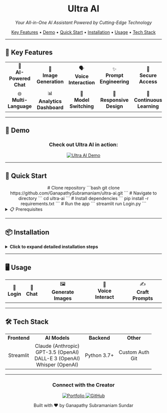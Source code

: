 <div align="center">
  <h1>Ultra AI</h1>
  <p><em>Your All-in-One AI Assistant Powered by Cutting-Edge Technology</em></p>
</div>

<div align="center">
  
  [Key Features](#-key-features) • [Demo](#-demo) • [Quick Start](#-quick-start) • [Installation](#-installation) • [Usage](#-usage) • [Tech Stack](#-tech-stack)
  
</div>



---

## 🚀 Key Features

<div align="center">
  <table>
    <tr>
      <td align="center">💬<br><strong>AI-Powered<br>Chat</strong></td>
      <td align="center">🎨<br><strong>Image<br>Generation</strong></td>
      <td align="center">🗣️<br><strong>Voice<br>Interaction</strong></td>
      <td align="center">✨<br><strong>Prompt<br>Engineering</strong></td>
      <td align="center">🔐<br><strong>Secure<br>Access</strong></td>
    </tr>
    <tr>
      <td align="center">🌐<br><strong>Multi-<br>Language</strong></td>
      <td align="center">📊<br><strong>Analytics<br>Dashboard</strong></td>
      <td align="center">🔄<br><strong>Model<br>Switching</strong></td>
      <td align="center">📱<br><strong>Responsive<br>Design</strong></td>
      <td align="center">🧠<br><strong>Continuous<br>Learning</strong></td>
    </tr>
  </table>
</div>

---

## 🎥 Demo

<div align="center">
  <h3>Check out Ultra AI in action:</h3>
  <a href="https://www.youtube.com/watch?v=-YeUZHr1w6E">
    <img src="https://img.youtube.com/vi/-YeUZHr1w6E/0.jpg" alt="Ultra AI Demo" style="max-width:600px;">
  </a>
</div>

---

## 🚀 Quick Start

<div align="center">
# Clone repository
```bash
git clone https://github.com/GanapathySubramaniam/ultra-ai.git
```
# Navigate to directory
```
cd ultra-ai
```
# Install dependencies
```
pip install -r requirements.txt
```
# Run the app
```
streamlit run Login.py
```

</div>

<details>
<summary>📋 Prerequisites</summary>
<ul>
  <li>Python 3.7+</li>
  <li>pip</li>
  <li>Virtual environment (recommended)</li>
</ul>
</details>

---

## 📦 Installation

<details>
<summary><strong>Click to expand detailed installation steps</strong></summary>

1. **Clone the repository**
   ```bash
   git clone https://github.com/GanapathySubramaniam/ultra-ai.git
   cd ultra-ai
   ```

2. **Set up virtual environment (optional but recommended)**
   ```bash
   python -m venv venv
   source venv/bin/activate  # On Windows use `venv\Scripts\activate`
   ```

3. **Install dependencies**
   ```bash
   pip install -r requirements.txt
   ```

4. **Configuration**
   - Create `.env` in `models/` directory:
     ```ini
     OPENAI=your_openai_api_key_here
     ANTHROPIC=your_anthropic_api_key_here
     ```
   - Set password in `pwd.txt`:
     ```
     your_chosen_password_here
     ```
     > ⚠️ Use a strong, unique password. Never share or commit this file.

5. **Run the application**
   ```bash
   streamlit run Login.py
   ```

</details>

---

## 🖥️ Usage

<div align="center">
  <table>
    <tr>
      <td align="center">🔑<br><strong>Login</strong></td>
      <td align="center">💬<br><strong>Chat</strong></td>
      <td align="center">🖼️<br><strong>Generate Images</strong></td>
      <td align="center">🎤<br><strong>Voice Interact</strong></td>
      <td align="center">✍️<br><strong>Craft Prompts</strong></td>
    </tr>
  </table>
</div>

---

## 🛠 Tech Stack

<div align="center">
  <table>
    <tr>
      <td align="center"><strong>Frontend</strong></td>
      <td align="center"><strong>AI Models</strong></td>
      <td align="center"><strong>Backend</strong></td>
      <td align="center"><strong>Other</strong></td>
    </tr>
    <tr>
      <td align="center">Streamlit</td>
      <td align="center">Claude (Anthropic)<br>GPT-3.5 (OpenAI)<br>DALL-E 3 (OpenAI)<br>Whisper (OpenAI)</td>
      <td align="center">Python 3.7+</td>
      <td align="center">Custom Auth<br>Git</td>
    </tr>
  </table>
</div>

---

<div align="center">
  <h3>Connect with the Creator</h3>
  <a href="https://ganapathysubramaniam.github.io/" target="_blank">
    <img src="https://img.shields.io/badge/Portfolio-Visit%20Website-blue?style=for-the-badge&logo=google-chrome" alt="Portfolio">
  </a>
  <a href="https://github.com/GanapathySubramaniam" target="_blank">
    <img src="https://img.shields.io/badge/GitHub-Follow-black?style=for-the-badge&logo=github" alt="GitHub">
  </a>
</div>

<div align="center">
  <p>Built with ❤️ by Ganapathy Subramaniam Sundar</p>
</div>
